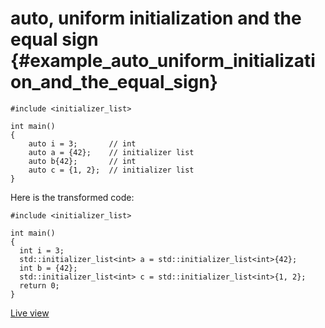 # auto, uniform initialization and the equal sign {#example_auto_uniform_initialization_and_the_equal_sign}

<!-- source:auto-uniform-initialization-and-the-equal-sign.cpp -->
```{.cpp}
#include <initializer_list>

int main()
{
    auto i = 3;       // int
    auto a = {42};    // initializer list
    auto b{42};       // int
    auto c = {1, 2};  // initializer list
}
```
<!-- source-end:auto-uniform-initialization-and-the-equal-sign.cpp -->


<!-- transformed:auto-uniform-initialization-and-the-equal-sign.cpp -->
Here is the transformed code:
```{.cpp}
#include <initializer_list>

int main()
{
  int i = 3;
  std::initializer_list<int> a = std::initializer_list<int>{42};
  int b = {42};
  std::initializer_list<int> c = std::initializer_list<int>{1, 2};
  return 0;
}

```
[Live view](https://cppinsights.io/lnk?code=I2luY2x1ZGUgPGluaXRpYWxpemVyX2xpc3Q+CgppbnQgbWFpbigpCnsKICAgIGF1dG8gaSA9IDM7ICAgICAgIC8vIGludAogICAgYXV0byBhID0gezQyfTsgICAgLy8gaW5pdGlhbGl6ZXIgbGlzdAogICAgYXV0byBiezQyfTsgICAgICAgLy8gaW50CiAgICBhdXRvIGMgPSB7MSwgMn07ICAvLyBpbml0aWFsaXplciBsaXN0Cn0=&insightsOptions=cpp2a&rev=1.0)
<!-- transformed-end:auto-uniform-initialization-and-the-equal-sign.cpp -->


